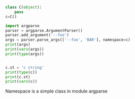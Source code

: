 ```python
class C(object):
    pass
c=C()

import argparse
parser = argparse.ArgumentParser()
parser.add_argument('--foo')
args = parser.parse_args(['--foo', 'BAR'], namespace=c)
print(args)
print(vars(args))
print(type(args))


c.st = 'c string'
print(type(c))
print(c.st)
print(vars(c))
```

Namespace is a simple class in module argparse

